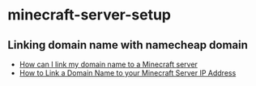 # minecraft-server-setup


## Linking domain name with namecheap domain

- [How can I link my domain name to a Minecraft server](https://www.namecheap.com/support/knowledgebase/article.aspx/9765/2208/how-can-i-link-my-domain-name-to-a-minecraft-server)
- [How to Link a Domain Name to your Minecraft Server IP Address](https://www.youtube.com/watch?v=PitumPvxrLA)
